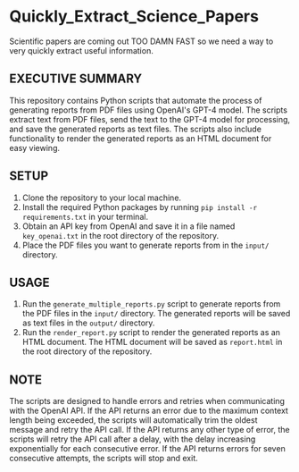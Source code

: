 # Quickly_Extract_Science_Papers

Scientific papers are coming out TOO DAMN FAST so we need a way to very quickly extract useful information.


## EXECUTIVE SUMMARY

This repository contains Python scripts that automate the process of generating reports from PDF files using OpenAI's
GPT-4 model. The scripts extract text from PDF files, send the text to the GPT-4 model for processing, and save the
generated reports as text files. The scripts also include functionality to render the generated reports as an HTML
document for easy viewing.

## SETUP

1. Clone the repository to your local machine.
2. Install the required Python packages by running `pip install -r requirements.txt` in your terminal.
3. Obtain an API key from OpenAI and save it in a file named `key_openai.txt` in the root directory of the repository.
4. Place the PDF files you want to generate reports from in the `input/` directory.

## USAGE

1. Run the `generate_multiple_reports.py` script to generate reports from the PDF files in the `input/` directory. The
generated reports will be saved as text files in the `output/` directory.
2. Run the `render_report.py` script to render the generated reports as an HTML document. The HTML document will be
saved as `report.html` in the root directory of the repository.

## NOTE

The scripts are designed to handle errors and retries when communicating with the OpenAI API. If the API returns an
error due to the maximum context length being exceeded, the scripts will automatically trim the oldest message and retry
the API call. If the API returns any other type of error, the scripts will retry the API call after a delay, with the
delay increasing exponentially for each consecutive error. If the API returns errors for seven consecutive attempts, the
scripts will stop and exit.
